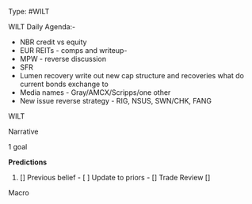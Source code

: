 Type: #WILT 

WILT
Daily Agenda:-
- NBR credit vs equity
- EUR REITs - comps and writeup- 
- MPW - reverse discussion 
- SFR 
- Lumen recovery 
	 write out new cap structure and recoveries
	 what do current bonds exchange to 
- Media names - Gray/AMCX/Scripps/one other
- New issue reverse strategy - RIG, NSUS, SWN/CHK, FANG
 

WILT
 


Narrative

1 goal


**Predictions**

1) []
Previous belief - 
[ ]
Update to priors - 
[]
Trade Review
[]





Macro

